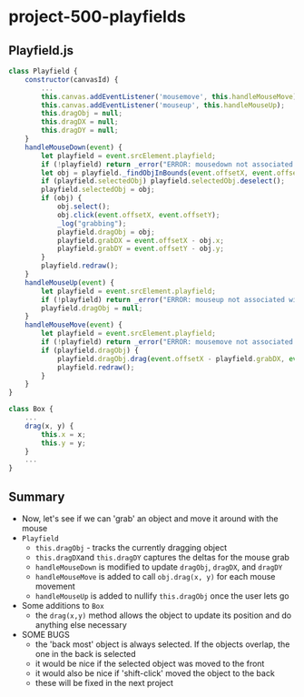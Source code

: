# project-500-playfields

## Playfield.js
```js
class Playfield {
    constructor(canvasId) {
        ...
        this.canvas.addEventListener('mousemove', this.handleMouseMove);
        this.canvas.addEventListener('mouseup', this.handleMouseUp);
        this.dragObj = null;
        this.dragDX = null;
        this.dragDY = null;
    }
    handleMouseDown(event) {
        let playfield = event.srcElement.playfield;
        if (!playfield) return _error("ERROR: mousedown not associated with a playfield");
        let obj = playfield._findObjInBounds(event.offsetX, event.offsetY);
        if (playfield.selectedObj) playfield.selectedObj.deselect();
        playfield.selectedObj = obj;
        if (obj) {
            obj.select();
            obj.click(event.offsetX, event.offsetY);
            _log("grabbing");
            playfield.dragObj = obj;
            playfield.grabDX = event.offsetX - obj.x;
            playfield.grabDY = event.offsetY - obj.y;
        }
        playfield.redraw();
    }
    handleMouseUp(event) {
        let playfield = event.srcElement.playfield;
        if (!playfield) return _error("ERROR: mouseup not associated with a playfield");
        playfield.dragObj = null;
    }
    handleMouseMove(event) {
        let playfield = event.srcElement.playfield;
        if (!playfield) return _error("ERROR: mousemove not associated with a playfield");
        if (playfield.dragObj) {
            playfield.dragObj.drag(event.offsetX - playfield.grabDX, event.offsetY - playfield.grabDY);
            playfield.redraw();
        }
    }
}

class Box {
    ...
    drag(x, y) {
        this.x = x;
        this.y = y;
    }
    ...
}
```

## Summary
* Now, let's see if we can 'grab' an object and move it around with the mouse
* `Playfield`
  * `this.dragObj` - tracks the currently dragging object
  * `this.dragDX`and `this.dragDY` captures the deltas for the mouse grab
  * `handleMouseDown` is modified to update `dragObj`, `dragDX`, and `dragDY` 
  * `handleMouseMove` is added to call `obj.drag(x, y)` for each mouse movement
  * `handleMouseUp` is added to nullify `this.dragObj` once the user lets go
* Some additions to `Box`
  * the `drag(x,y)` method allows the object to update its position and do anything else necessary
* SOME BUGS
  * the 'back most' object is always selected. If the objects overlap, the one in the back is selected
  * it would be nice if the selected object was moved to the front
  * it would also be nice if 'shift-click' moved the object to the back
  * these will be fixed in the next project